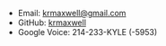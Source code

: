 - Email: [krmaxwell@gmail.com](mailto:yourmom@example.org)
- GitHub: [krmaxwell](https://github.com/krmaxwell)
- Google Voice: 214-233-KYLE (-5953)
